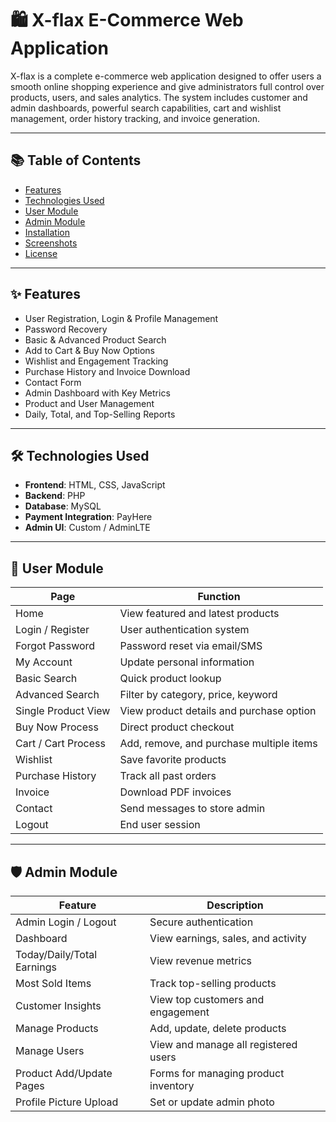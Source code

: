 # 🛍️ X-flax E-Commerce Web Application

X-flax is a complete e-commerce web application designed to offer users a smooth online shopping experience and give administrators full control over products, users, and sales analytics. The system includes customer and admin dashboards, powerful search capabilities, cart and wishlist management, order history tracking, and invoice generation.

---

## 📚 Table of Contents

- [Features](#features)
- [Technologies Used](#technologies-used)
- [User Module](#user-module)
- [Admin Module](#admin-module)
- [Installation](#installation)
- [Screenshots](#screenshots)
- [License](#license)

---

## ✨ Features

- User Registration, Login & Profile Management
- Password Recovery
- Basic & Advanced Product Search
- Add to Cart & Buy Now Options
- Wishlist and Engagement Tracking
- Purchase History and Invoice Download
- Contact Form
- Admin Dashboard with Key Metrics
- Product and User Management
- Daily, Total, and Top-Selling Reports

---

## 🛠️ Technologies Used

- **Frontend**: HTML, CSS, JavaScript  
- **Backend**: PHP  
- **Database**: MySQL  
- **Payment Integration**: PayHere  
- **Admin UI**: Custom / AdminLTE

---

## 👤 User Module

| Page                    | Function                                 |
|------------------------|------------------------------------------|
| Home                   | View featured and latest products        |
| Login / Register       | User authentication system               |
| Forgot Password        | Password reset via email/SMS             |
| My Account             | Update personal information              |
| Basic Search           | Quick product lookup                     |
| Advanced Search        | Filter by category, price, keyword       |
| Single Product View    | View product details and purchase option |
| Buy Now Process        | Direct product checkout                  |
| Cart / Cart Process    | Add, remove, and purchase multiple items |
| Wishlist               | Save favorite products                   |
| Purchase History       | Track all past orders                    |
| Invoice                | Download PDF invoices                    |
| Contact                | Send messages to store admin             |
| Logout                 | End user session                         |

---

## 🛡️ Admin Module

| Feature                   | Description                             |
|---------------------------|-----------------------------------------|
| Admin Login / Logout      | Secure authentication                   |
| Dashboard                 | View earnings, sales, and activity      |
| Today/Daily/Total Earnings| View revenue metrics                    |
| Most Sold Items           | Track top-selling products              |
| Customer Insights         | View top customers and engagement       |
| Manage Products           | Add, update, delete products            |
| Manage Users              | View and manage all registered users    |
| Product Add/Update Pages  | Forms for managing product inventory    |
| Profile Picture Upload    | Set or update admin photo               |


 
